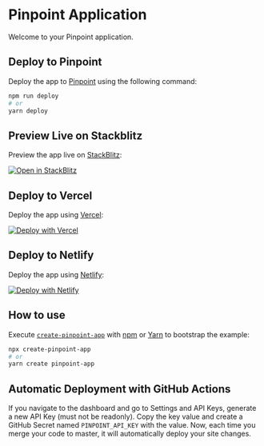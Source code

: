 # Pinpoint Application

Welcome to your Pinpoint application.

## Deploy to Pinpoint

Deploy the app to [Pinpoint](https://pinpoint.com?utm_source=github&utm_medium=readme&utm_campaign=app-template) using the following command:

```bash
npm run deploy
# or
yarn deploy
```

## Preview Live on Stackblitz

Preview the app live on [StackBlitz](http://stackblitz.com/):

[![Open in StackBlitz](https://developer.stackblitz.com/img/open_in_stackblitz.svg)](https://stackblitz.com/github/pinpt/app-template)

## Deploy to Vercel

Deploy the app using [Vercel](https://vercel.com?utm_source=github&utm_medium=readme&utm_campaign=app-template):

[![Deploy with Vercel](https://vercel.com/button)](https://vercel.com/new/git/external?repository-url=https://github.com/pinpt/app-template&project-name=pinpoint&repository-name=pinpoint)

## Deploy to Netlify

Deploy the app using [Netlify](https://netlify.com?utm_source=github&utm_medium=readme&utm_campaign=app-template):

[![Deploy with Netlify](https://www.netlify.com/img/deploy/button.svg)](https://app.netlify.com/start/deploy?repository=https://github.com/pinpt/app-template)

## How to use

Execute [`create-pinpoint-app`](https://github.com/pinpt/create-pinpoint-app) with [npm](https://docs.npmjs.com/cli/init) or [Yarn](https://yarnpkg.com/lang/en/docs/cli/create/) to bootstrap the example:

```bash
npx create-pinpoint-app
# or
yarn create pinpoint-app
```

## Automatic Deployment with GitHub Actions

If you navigate to the dashboard and go to Settings and API Keys, generate a new API Key (must not be readonly). Copy the key value and create a GitHub Secret named `PINPOINT_API_KEY` with the value. Now, each time you merge your code to master, it will automatically deploy your site changes.
